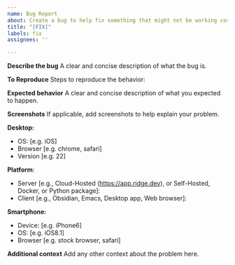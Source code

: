 ```yaml
---
name: Bug Report
about: Create a bug to help fix something that might not be working correctly
title: "[FIX]"
labels: fix
assignees: ''

---
```


**Describe the bug**
A clear and concise description of what the bug is.

**To Reproduce**
Steps to reproduce the behavior:

**Expected behavior**
A clear and concise description of what you expected to happen.

**Screenshots**
If applicable, add screenshots to help explain your problem.

**Desktop:**
 - OS: [e.g. iOS]
 - Browser [e.g. chrome, safari]
 - Version [e.g. 22]

**Platform**:
- Server [e.g., Cloud-Hosted (https://app.ridge.dev), or Self-Hosted, Docker, or Python package]:
- Client [e.g., Obsidian, Emacs, Desktop app, Web browser]:

**Smartphone:**
 - Device: [e.g. iPhone6]
 - OS: [e.g. iOS8.1]
 - Browser [e.g. stock browser, safari]

**Additional context**
Add any other context about the problem here.
